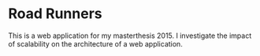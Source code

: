 Road Runners
============
This is a web application for my masterthesis 2015. I investigate the impact of scalability on the architecture of a web application. 
